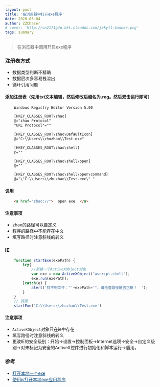 ```yaml
---
layout: post
title: '在浏览器中打开exe程序'
date: 2020-03-04
author: ZZChaser
# cover: 'http://on2171g4d.bkt.clouddn.com/jekyll-banner.png'
tags: summary
---
```


> 在浏览器中调用开启exe程序
### 注册表方式
* 数据类型判断不精确
* 数据层次多容易栈溢出
* 循环引用问题
#### 添加注册表（先用txt文本编辑，然后修改后缀名为.reg。然后双击运行即可）
```txt
    Windows Registry Editor Version 5.00

    [HKEY_CLASSES_ROOT\zhao]
    @="zhao Protocol"
    "URL Protocol"=""

    [HKEY_CLASSES_ROOT\zhao\DefaultIcon]
    @="C:\\Users\\zhuzhao\\Test.exe"

    [HKEY_CLASSES_ROOT\zhao\shell]
    @=""

    [HKEY_CLASSES_ROOT\zhao\shell\open]
    @=""

    [HKEY_CLASSES_ROOT\zhao\shell\open\command]
    @="\"C:\\Users\\zhuzhao\\Test.exe\" "
```
#### 调用
```html
    <a href="zhao://">  open exe  </a>
```
#### 注意事项
* zhao的路径可以自定义
* 程序的路径中不能存在中文
* 填写路径时注意斜线的转义
### IE
```javascript
    function startExe(exePath) {
        try{
            //新建一个ActiveXObject对象
            var exe = new ActiveXObject("wscript.shell");
            exe.run(exePath); 
        }catch(e) {
            alert('找不到文件："'+exePath+'"，请检查路径是否正确！  ');
        }
    }
    // 调用
    startExe('C:\\Users\\zhuzhao\\Test.exe')
```
#### 注意事项
* `ActiveXObject`对象只在ie中存在
* 填写路径时注意斜线的转义
* 更改IE的安全级别：开始->设置->控制面板->Internet选项->安全->自定义级别->对未标记为安全的ActiveX控件进行初始化和脚本运行->启用。
### 参考
* <a style='color:#0A497B' href='https://blog.csdn.net/longzhoufeng/article/details/78796837?utm_source=blogxgwz3' target='_blank'>打开本地一个exe</a>
* <a style='color:#0A497B' href='https://blog.csdn.net/lmq2582609/article/details/84639207' target='_blank'>使用js打开本地exe应用程序</a>